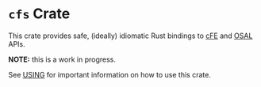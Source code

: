 # `cfs` Crate

This crate provides safe, (ideally) idiomatic Rust bindings
to [cFE](https://github.com/nasa/cFE)
and [OSAL](https://github.com/nasa/osal) APIs.

**NOTE:** this is a work in progress.

See [USING](USING.md) for important information on how to use this crate.
